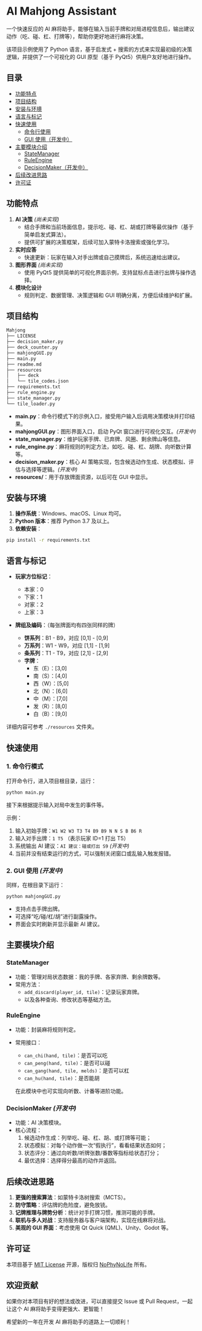 # AI Mahjong Assistant

一个快速反应的 AI 麻将助手，能够在输入当前手牌和对局进程信息后，输出建议动作（吃、碰、杠、打牌等），帮助你更好地进行麻将决策。

该项目示例使用了 Python 语言，基于启发式 + 搜索的方式来实现最初级的决策逻辑，并提供了一个可视化的 GUI 原型（基于 PyQt5）供用户友好地进行操作。

## 目录
- [功能特点](#功能特点)
- [项目结构](#项目结构)
- [安装与环境](#安装与环境)
- [语言与标记](#语言与标记)
- [快速使用](#快速使用)
  - [命令行使用](#1-命令行模式)
  - [GUI 使用（开发中）](#2-gui-使用-开发中)
- [主要模块介绍](#主要模块介绍)
  - [StateManager](#statemanager)
  - [RuleEngine](#ruleengine)
  - [DecisionMaker（开发中）](#decisionmaker-开发中)
- [后续改进思路](#后续改进思路)
- [许可证](#许可证)

## 功能特点
1. **AI 决策** *(尚未实现)*
   - 结合手牌和当前场面信息，提示吃、碰、杠、胡或打牌等最优操作（基于简单启发式算法）。
   - 提供可扩展的决策框架，后续可加入蒙特卡洛搜索或强化学习。
2. **实时应答**
   - 快速更新：玩家在输入对手出牌或自己摸牌后，系统迅速给出建议。
3. **图形界面** *(尚未实现)*
   - 使用 PyQt5 提供简单的可视化界面示例，支持鼠标点击进行出牌与操作选择。
4. **模块化设计**
   - 规则判定、数据管理、决策逻辑和 GUI 明确分离，方便后续维护和扩展。

## 项目结构

```bash
Mahjong
├── LICENSE
├── decision_maker.py
├── deck_counter.py
├── mahjongGUI.py
├── main.py
├── readme.md
├── resources
│   ├── deck
│   └── tile_codes.json
├── requirements.txt
├── rule_engine.py
├── state_manager.py
└── tile_loader.py
```

- **main.py**：命令行模式下的示例入口，接受用户输入后调用决策模块并打印结果。
- **mahjongGUI.py**：图形界面入口，启动 PyQt 窗口进行可视化交互。*(开发中)*
- **state_manager.py**：维护玩家手牌、已弃牌、风圈、剩余牌山等信息。
- **rule_engine.py**：麻将规则的判定方法，如吃、碰、杠、胡牌、向听数计算等。
- **decision_maker.py**：核心 AI 策略实现，包含候选动作生成、状态模拟、评估与选择等逻辑。*(开发中)*
- **resources/**：用于存放牌面资源，以后可在 GUI 中显示。

## 安装与环境
1. **操作系统**：Windows、macOS、Linux 均可。
2. **Python 版本**：推荐 Python 3.7 及以上。
3. **依赖安装**：

```bash
pip install -r requirements.txt
```

## 语言与标记

- **玩家方位标记**：
  - 本家：0
  - 下家：1
  - 对家：2
  - 上家：3

- **牌组及编码**：（每张牌面均有四张同样的牌）
  - **饼系列**：B1 - B9，对应 [0,1] - [0,9]
  - **万系列**：W1 - W9，对应 [1,1] - [1,9]
  - **条系列**：T1 - T9，对应 [2,1] - [2,9]
  - **字牌**：
    - 东（E）：[3,0]
    - 南（S）：[4,0]
    - 西（W）：[5,0]
    - 北（N）：[6,0]
    - 中（M）：[7,0]
    - 发（R）：[8,0]
    - 白（B）：[9,0]

详细内容可参考 `./resources` 文件夹。

## 快速使用

### 1. 命令行模式

打开命令行，进入项目根目录，运行：
```bash
python main.py
```

接下来根据提示输入对局中发生的事件等。

示例：
1. 输入初始手牌：`W1 W2 W3 T3 T4 B9 B9 N N S B B6 R`
2. 输入对手出牌：`1 T5` （表示玩家 ID=1 打出 T5）
3. 系统输出 AI 建议：`AI 建议：碰或打出 S9` *(开发中)*
4. 当前并没有结束运行的方式，可以强制关闭窗口或乱输入触发报错。

### 2. GUI 使用 *(开发中)*

同样，在根目录下运行：

```bash
python mahjongGUI.py
```

- 支持点击手牌出牌。
- 可选择“吃/碰/杠/胡”进行副露操作。
- 界面会实时刷新并显示最新 AI 建议。

## 主要模块介绍

### **StateManager**
- 功能：管理对局状态数据：我的手牌、各家弃牌、剩余牌数等。
- 常用方法：
  - `add_discard(player_id, tile)`：记录玩家弃牌。
  - 以及各种查询、修改状态等基础方法。

### **RuleEngine**
- 功能：封装麻将规则判定。
- 常用接口：
  - `can_chi(hand, tile)`：是否可以吃
  - `can_peng(hand, tile)`：是否可以碰
  - `can_gang(hand, tile, melds)`：是否可以杠
  - `can_hu(hand, tile)`：是否能胡

  在此模块中也可实现向听数、计番等进阶功能。

### **DecisionMaker** *(开发中)*
- 功能：AI 决策模块。
- 核心流程：
  1. 候选动作生成：列举吃、碰、杠、胡、或打牌等可能；
  2. 状态模拟：对每个动作做一次“假执行”，看看结果状态如何；
  3. 状态评分：通过向听数/听牌张数/番数等指标给状态打分；
  4. 最优选择：选择得分最高的动作并返回。

## 后续改进思路

1. **更强的搜索算法**：如蒙特卡洛树搜索（MCTS）。
2. **防守策略**：评估牌的危险度，避免放铳。
3. **记牌推理与牌势分析**：统计对手打牌习惯，推测可能的手牌。
4. **联机与多人对战**：支持服务器与客户端架构，实现在线麻将对战。
5. **美观的 GUI 界面**：考虑使用 Qt Quick (QML)、Unity、Godot 等。

## 许可证

本项目基于 [MIT License](./LICENSE) 开源，版权归 [NoPhyNoLife](https://github.com/nophynolife) 所有。

## 欢迎贡献

如果你对本项目有好的想法或改进，可以直接提交 Issue 或 Pull Request，一起让这个 AI 麻将助手变得更强大、更智能！

希望新的一年在开发 AI 麻将助手的道路上一切顺利！
